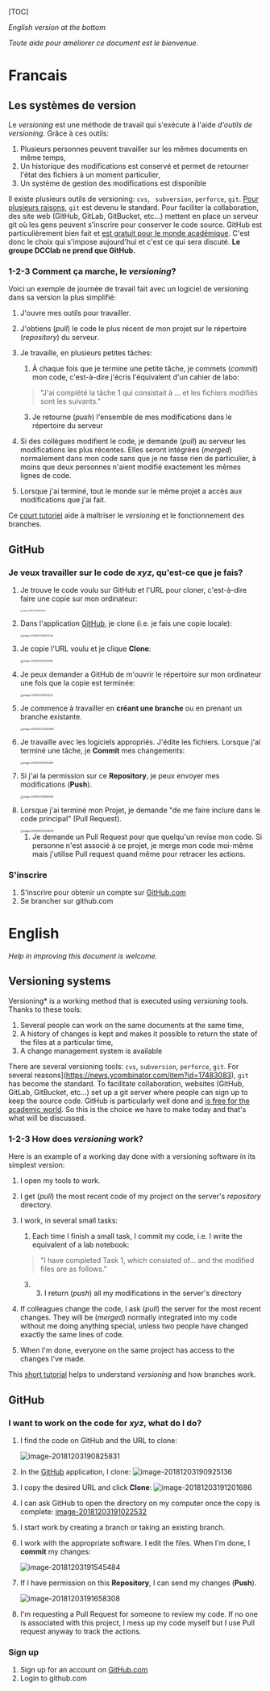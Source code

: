 [TOC]

*English version at the bottom*

*Toute aide pour améliorer ce document est le bienvenue.*

# Francais

## Les systèmes de version

Le *versioning* est une méthode de travail qui s'exécute à l'aide *d'outils de versioning*. Grâce à ces outils:

1. Plusieurs personnes peuvent travailler sur les mêmes documents en même temps,
2. Un historique des modifications est conservé et permet de retourner l'état des fichiers à un moment particulier,
3. Un système de gestion des modifications est disponible

Il existe plusieurs outils de versioning: `cvs`, ` subversion`,  `perforce`,  `git`. [Pour plusieurs raisons](https://news.ycombinator.com/item?id=17483083), `git` est devenu le standard. Pour faciliter la collaboration, des site web (GitHub, GitLab, GitBucket, etc...) mettent en place un serveur git où les gens peuvent s'inscrire pour conserver le code source.  GitHub est particulièrement bien fait et [est gratuit pour le monde académique](https://help.github.com/articles/applying-for-an-academic-research-discount/). C'est donc le choix qui s'impose aujourd'hui et c'est ce qui sera discuté. **Le groupe DCClab ne prend que GitHub.**

### 1-2-3 Comment ça marche, le *versioning*?

Voici un exemple de journée de travail fait avec un logiciel de versioning dans sa version la plus simplifié:

1. J'ouvre mes outils pour travailler.

2. J'obtiens (*pull*) le code le plus récent de mon projet sur le répertoire (*repository*) du serveur.

3. Je travaille, en plusieurs petites tâches:

   1. À chaque fois que je termine une petite tâche, je commets (*commit*) mon code, c'est-à-dire j'écris l'équivalent d'un cahier de labo:

   > "J'ai complété la tâche 1 qui consistait à ... et les fichiers modifiés sont les suivants."

   3. Je retourne (*push*) l'ensemble de mes modifications dans le répertoire du serveur

4. Si des collègues modifient le code, je demande (*pull*) au serveur les modifications les plus récentes.  Elles seront intégrées (*merged*)  normalement dans mon code sans que je ne fasse rien de particulier, à moins que deux personnes n'aient modifié exactement les mêmes lignes de code.

5. Lorsque j'ai terminé, tout le monde sur le même projet a accès aux modifications que j'ai fait.

Ce [court tutoriel](https://learngitbranching.js.org/) aide à maîtriser le *versioning* et le fonctionnement des branches.

## GitHub

### Je veux travailler sur le code de *xyz*, qu'est-ce que je fais?

1. Je trouve le code voulu sur GitHub et l'URL pour cloner, c'est-à-dire faire une copie sur mon ordinateur:

   <img src="../assets/HOWTO-GitHub/image-20181203190825831.png" alt="image-20181203190825831" style="zoom:25%;" />

2. Dans l'application [GitHub](https://desktop.github.com), je clone (i.e. je fais une copie locale): 

   <img src="../assets/HOWTO-GitHub/image-20181203190925136.png" alt="image-20181203190925136" style="zoom:33%;" />

3. Je copie l'URL voulu et je clique **Clone**:

   <img src="../assets/HOWTO-GitHub/image-20181203191201686.png" alt="image-20181203191201686" style="zoom:33%;" />

4. Je peux demander a GitHub de m'ouvrir le répertoire sur mon ordinateur une fois que la copie est terminée:

   <img src="../assets/HOWTO-GitHub/image-20181203191022532.png" alt="image-20181203191022532" style="zoom:33%;" />

5. Je commence à travailler en **créant une branche** ou en prenant un branche existante.

   <img src="../assets/HOWTO-GitHub/newBranch.png" alt="image-20210503123912848" style="zoom:33%;" />

6. Je travaille avec les logiciels appropriés. J'édite les fichiers. Lorsque j'ai terminé une tâche, je **Commit** mes changements:

   <img src="../assets/HOWTO-GitHub/image-20181203191545484.png" alt="image-20181203191545484" style="zoom:33%;" />

7. Si j'ai la permission sur ce **Repository**, je peux envoyer mes modifications (**Push**).

   <img src="../assets/HOWTO-GitHub/image-20181203191658308.png" alt="image-20181203191658308" style="zoom: 33%;" />

8. Lorsque j'ai terminé mon Projet, je demande "de me faire inclure dans le code principal" (Pull Request).

   <img src="../assets/HOWTO-GitHub/pullRequest.png" alt="image-20210503123348315" style="zoom:33%;" />

   1. Je demande un Pull Request pour que quelqu'un revise mon code.  Si personne n'est associé à ce projet, je merge mon code moi-même mais j'utilise Pull request quand même pour retracer les actions.



### S'inscrire

1. S'inscrire pour obtenir un compte sur [GitHub.com](https://github.com/join?source=experiment-header-dropdowns-home)
2. Se brancher sur github.com





# English

*Help in improving this document is welcome.*

## Versioning systems

Versioning* is a working method that is executed using *versioning* tools. Thanks to these tools:

1. Several people can work on the same documents at the same time,
2. A history of changes is kept and makes it possible to return the state of the files at a particular time,
3. A change management system is available

There are several versioning tools: `cvs`, `subversion`, `perforce`, `git`. For several reasons](https://news.ycombinator.com/item?id=17483083), `git` has become the standard. To facilitate collaboration, websites (GitHub, GitLab, GitBucket, etc...) set up a git server where people can sign up to keep the source code.  GitHub is particularly well done and [is free for the academic world](https://help.github.com/articles/applying-for-an-academic-research-discount/). So this is the choice we have to make today and that's what will be discussed.

### 1-2-3 How does *versioning* work?

Here is an example of a working day done with a versioning software in its simplest version:

1. I open my tools to work.

2. I get (*pull*) the most recent code of my project on the server's *repository* directory.

3. I work, in several small tasks:

   1. Each time I finish a small task, I commit my code, i.e. I write the equivalent of a lab notebook:

   > "I have completed Task 1, which consisted of... and the modified files are as follows."

   3. 3. I return (*push*) all my modifications in the server's directory

4. If colleagues change the code, I ask (*pull*) the server for the most recent changes.  They will be (*merged*) normally integrated into my code without me doing anything special, unless two people have changed exactly the same lines of code.

5. When I'm done, everyone on the same project has access to the changes I've made.

This [short tutorial](https://learngitbranching.js.org/) helps to understand *versioning* and how branches work.

## GitHub

### I want to work on the code for *xyz*, what do I do?

1. I find the code on GitHub and the URL to clone:

   ![image-20181203190825831](../assets/HOWTO-GitHub/image-20181203190825831.png)

2. In the [GitHub](https://desktop.github.com) application, I clone: 
   ![image-20181203190925136](../assets/HOWTO-GitHub/image-20181203190925136.png)

3. I copy the desired URL and click **Clone**:
   ![image-20181203191201686](../assets/HOWTO-GitHub/image-20181203191201686.png)

4. I can ask GitHub to open the directory on my computer once the copy is complete:
   [image-20181203191022532](assets/image-20181203191022532.png)

5. I start work by creating a branch or taking an existing branch.
  
6. I work with the appropriate software. I edit the files. When I'm done, I **commit** my changes:

   ![image-20181203191545484](../assets/HOWTO-GitHub/image-20181203191545484.png)

7. If I have permission on this **Repository**, I can send my changes (**Push**).

   ![image-20181203191658308](../assets/HOWTO-GitHub/image-20181203191658308.png)

8. I'm requesting a Pull Request for someone to review my code.  If no one is associated with this project, I mess up my code myself but I use Pull request anyway to track the actions.



### Sign up

1. Sign up for an account on [GitHub.com](https://github.com/join?source=experiment-header-dropdowns-home)
2. Login to github.com

